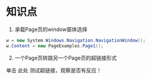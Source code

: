 # 知识点
1. 承载Page页的window窗体选择
```C#
w = new System.Windows.Navigation.NavigationWindow();
w.Content = new PageExamples.Page1();
```
2. 一个Page页转跳另一个Page页的超链接形式
<TextBlock HorizontalAlignment="Center">
  <Run>单击</Run>
  <Hyperlink NavigateUri="Page2.xaml">此处</Hyperlink>
  <Run>测试超链接，观察是否有反应！</Run>
</TextBlock>



